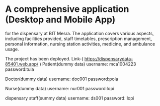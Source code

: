 # A comprehensive application (Desktop and Mobile App) 
for the dispensary at BIT Mesra. The application covers various aspects, including facilities provided, staff timetables,
prescription management, personal information, nursing station activities, medicine, and ambulance usage.

The project has been deployed. 
Link-( https://dispensarydata-85401.web.app/ )
Patient(dummy data)
username: mca1004223
password:tula

Doctor(dummy data)
username: doc001
password:pola

Nurse(dummy data)
username: nur001
password:lopi

dispensary staff(summy data)
username: ds001
password: lopi
